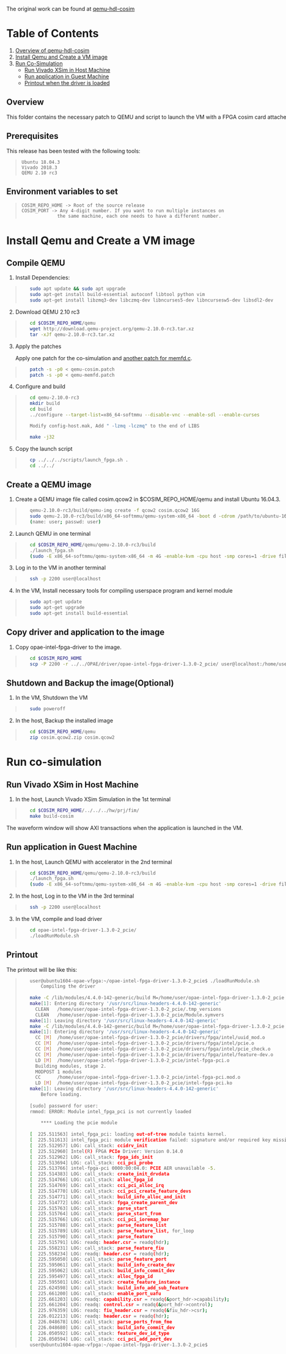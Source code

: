 <span style="display: inline-block;">
    
The original work can be found at [qemu-hdl-cosim](https://github.com/RSPwFPGAs/qemu-hdl-cosim)

# Table of Contents
1. [Overview of qemu-hdl-cosim](#overview)
2. [Install Qemu and Create a VM image](#installhost)
3. [Run Co-Simulation](#runcosim)
    - [Run Vivado XSim in Host Machine](#runxsim)
    - [Run application in Guest Machine](#runapp)
    - [Printout when the driver is loaded](#printoutdriver)

<a name="overview"></a>
Overview
----------------------------
This folder contains the necessary patch to QEMU and script to launch the VM with a FPGA cosim card attached.


Prerequisites
----------------------------
This release has been tested with the following tools:
>
>```
>Ubuntu 18.04.3
>Vivado 2018.3
>QEMU 2.10 rc3
>```

Environment variables to set
----------------------------
>
>```
>COSIM_REPO_HOME -> Root of the source release
>COSIM_PORT -> Any 4-digit number. If you want to run multiple instances on 
>              the same machine, each one needs to have a different number.
>```

<a name="installhost"></a>
# Install Qemu and Create a VM image

Compile QEMU
----------------------------
1. Install Dependencies:
>
>```bash
>    sudo apt update && sudo apt upgrade
>    sudo apt-get install build-essential autoconf libtool python vim 
>    sudo apt-get install libzmq3-dev libczmq-dev libncurses5-dev libncursesw5-dev libsdl2-dev

2. Download QEMU 2.10 rc3

>
>```bash
>    cd $COSIM_REPO_HOME/qemu
>    wget http://download.qemu-project.org/qemu-2.10.0-rc3.tar.xz
>    tar -xJf qemu-2.10.0-rc3.tar.xz

3. Apply the patches

    Apply one patch for the co-simulation and [another patch for memfd.c](https://git.qemu.org/?p=qemu.git;a=commitdiff;h=75e5b70e6b5dcc4f2219992d7cffa462aa406af0).

>
>```bash
>    patch -s -p0 < qemu-cosim.patch
>    patch -s -p0 < qemu-memfd.patch

4. Configure and build

>
>```bash
>    cd qemu-2.10.0-rc3
>    mkdir build
>    cd build
>    ../configure --target-list=x86_64-softmmu --disable-vnc --enable-sdl --enable-curses
>
>    Modify config-host.mak, Add " -lzmq -lczmq" to the end of LIBS
>
>    make -j32

5. Copy the launch script

>
>```bash
>    cp ../../../scripts/launch_fpga.sh .
>    cd ../../

Create a QEMU image
----------------------------
1. Create a QEMU image file called cosim.qcow2 in $COSIM_REPO_HOME/qemu and install Ubuntu 16.04.3.

>
>```bash
>    qemu-2.10.0-rc3/build/qemu-img create -f qcow2 cosim.qcow2 16G
>    sudo qemu-2.10.0-rc3/build/x86_64-softmmu/qemu-system-x86_64 -boot d -cdrom /path/to/ubuntu-16.04.6-server-amd64.iso -smp cpus=2 -accel kvm -m 4096 -hda cosim.qcow2
>    (name: user; passwd: user)

2. Launch QEMU in one terminal

>
>```bash
>    cd $COSIM_REPO_HOME/qemu/qemu-2.10.0-rc3/build
>    ./launch_fpga.sh
>    (sudo -E x86_64-softmmu/qemu-system-x86_64 -m 4G -enable-kvm -cpu host -smp cores=1 -drive file=../../cosim.qcow2,cache=writethrough -device accelerator-pcie -redir tcp:2200::22 -display none)

3. Log in to the VM in another terminal

>
>```bash
>    ssh -p 2200 user@localhost

4. In the VM, Install necessary tools for compiling userspace program and kernel module

>
>```bash
>    sudo apt-get update
>    sudo apt-get upgrade
>    sudo apt-get install build-essential

Copy driver and application to the image
----------------------------
1. Copy opae-intel-fpga-driver to the image.

>
>```bash
>    cd $COSIM_REPO_HOME
>    scp -P 2200 -r ../../OPAE/driver/opae-intel-fpga-driver-1.3.0-2_pcie/ user@localhost:/home/user/.

Shutdown and Backup the image(Optional)
----------------------------
1. In the VM, Shutdown the VM

>
>```bash
>    sudo poweroff

2. In the host, Backup the installed image
>
>```bash
>    cd $COSIM_REPO_HOME/qemu
>    zip cosim.qcow2.zip cosim.qcow2


<a name="runcosim"></a>
# Run co-simulation

<a name="runxsim"></a>
## Run Vivado XSim in Host Machine

1. In the host, Launch Vivado XSim Simulation in the 1st terminal

>
>```bash
>    cd $COSIM_REPO_HOME/../../../hw/prj/fim/
>    make build-cosim

The waveform window will show AXI transactions when the application is launched in the VM.

<a name="runapp"></a>
## Run application in Guest Machine

1. In the host, Launch QEMU with accelerator in the 2nd terminal

>
>```bash
>    cd $COSIM_REPO_HOME/qemu/qemu-2.10.0-rc3/build
>    ./launch_fpga.sh
>    (sudo -E x86_64-softmmu/qemu-system-x86_64 -m 4G -enable-kvm -cpu host -smp cores=1 -drive file=../../cosim.qcow2,cache=writethrough -device accelerator-pcie -redir tcp:2200::22 -display none)

2. In the host, Log in to the VM in the 3rd terminal

>
>```bash
>    ssh -p 2200 user@localhost

3. In the VM, compile and load driver

>
>```bash
>    cd opae-intel-fpga-driver-1.3.0-2_pcie/
>    ./loadRunModule.sh

<a name="printoutdriver"></a>
Printout
----------------------------
The printout will be like this:

>
>```bash
>    user@ubuntu1604-opae-vfpga:~/opae-intel-fpga-driver-1.3.0-2_pcie$ ./loadRunModule.sh 
>    	 Compiling the driver 
>    
>    make -C /lib/modules/4.4.0-142-generic/build M=/home/user/opae-intel-fpga-driver-1.3.0-2_pcie clean
>    make[1]: Entering directory '/usr/src/linux-headers-4.4.0-142-generic'
>      CLEAN   /home/user/opae-intel-fpga-driver-1.3.0-2_pcie/.tmp_versions
>      CLEAN   /home/user/opae-intel-fpga-driver-1.3.0-2_pcie/Module.symvers
>    make[1]: Leaving directory '/usr/src/linux-headers-4.4.0-142-generic'
>    make -C /lib/modules/4.4.0-142-generic/build M=/home/user/opae-intel-fpga-driver-1.3.0-2_pcie modules
>    make[1]: Entering directory '/usr/src/linux-headers-4.4.0-142-generic'
>      CC [M]  /home/user/opae-intel-fpga-driver-1.3.0-2_pcie/drivers/fpga/intel/uuid_mod.o
>      CC [M]  /home/user/opae-intel-fpga-driver-1.3.0-2_pcie/drivers/fpga/intel/pcie.o
>      CC [M]  /home/user/opae-intel-fpga-driver-1.3.0-2_pcie/drivers/fpga/intel/pcie_check.o
>      CC [M]  /home/user/opae-intel-fpga-driver-1.3.0-2_pcie/drivers/fpga/intel/feature-dev.o
>      LD [M]  /home/user/opae-intel-fpga-driver-1.3.0-2_pcie/intel-fpga-pci.o
>      Building modules, stage 2.
>      MODPOST 1 modules
>      CC      /home/user/opae-intel-fpga-driver-1.3.0-2_pcie/intel-fpga-pci.mod.o
>      LD [M]  /home/user/opae-intel-fpga-driver-1.3.0-2_pcie/intel-fpga-pci.ko
>    make[1]: Leaving directory '/usr/src/linux-headers-4.4.0-142-generic'
>    	 Before loading. 
>    
>    [sudo] password for user: 
>    rmmod: ERROR: Module intel_fpga_pci is not currently loaded
>    
>    	 **** Loading the pcie module 
>    
>    [  225.511563] intel_fpga_pci: loading out-of-tree module taints kernel.
>    [  225.511613] intel_fpga_pci: module verification failed: signature and/or required key missing - tainting kernel
>    [  225.512957] LOG: call_stack: ccidrv_init
>    [  225.512960] Intel(R) FPGA PCIe Driver: Version 0.14.0
>    [  225.512962] LOG: call_stack: fpga_ids_init
>    [  225.513694] LOG: call_stack: cci_pci_probe
>    [  225.513766] intel-fpga-pci 0000:00:04.0: PCIE AER unavailable -5.
>    [  225.514383] LOG: call_stack: create_init_drvdata
>    [  225.514766] LOG: call_stack: alloc_fpga_id
>    [  225.514769] LOG: call_stack: cci_pci_alloc_irq
>    [  225.514770] LOG: call_stack: cci_pci_create_feature_devs
>    [  225.514771] LOG: call_stack: build_info_alloc_and_init
>    [  225.514772] LOG: call_stack: fpga_create_parent_dev
>    [  225.515763] LOG: call_stack: parse_start
>    [  225.515764] LOG: call_stack: parse_start_from
>    [  225.515766] LOG: call_stack: cci_pci_ioremap_bar
>    [  225.515788] LOG: call_stack: parse_feature_list
>    [  225.515789] LOG: call_stack: parse_feature_list, for_loop
>    [  225.515790] LOG: call_stack: parse_feature
>    [  225.515791] LOG: readq: header.csr = readq(hdr);
>    [  225.558231] LOG: call_stack: parse_feature_fiu
>    [  225.558234] LOG: readq: header.csr = readq(hdr);
>    [  225.595050] LOG: call_stack: parse_feature_port
>    [  225.595061] LOG: call_stack: build_info_create_dev
>    [  225.595062] LOG: call_stack: build_info_commit_dev
>    [  225.595497] LOG: call_stack: alloc_fpga_id
>    [  225.595501] LOG: call_stack: create_feature_instance
>    [  225.624598] LOG: call_stack: build_info_add_sub_feature
>    [  225.661200] LOG: call_stack: enable_port_uafu
>    [  225.661203] LOG: readq: capability.csr = readq(&port_hdr->capability);
>    [  225.661204] LOG: readq: control.csr = readq(&port_hdr->control);
>    [  225.976359] LOG: readq: fiu_header.csr = readq(&fiu_hdr->csr);
>    [  226.012213] LOG: readq: header.csr = readq(hdr);
>    [  226.048678] LOG: call_stack: parse_ports_from_fme
>    [  226.048680] LOG: call_stack: build_info_commit_dev
>    [  226.050592] LOG: call_stack: feature_dev_id_type
>    [  226.050594] LOG: call_stack: cci_pci_add_port_dev
>    user@ubuntu1604-opae-vfpga:~/opae-intel-fpga-driver-1.3.0-2_pcie$


